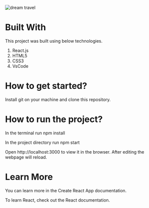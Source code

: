 
![dream travel](https://user-images.githubusercontent.com/79240706/129153524-6dfd91b4-1c28-468f-9e71-b19ef3a9698c.PNG)

# **Built With**

This project was built using below technologies.

1. React.js
2. HTML5
3. CSS3
4. VsCode

# **How to get started?**

Install git on your machine and clone this repository.

# **How to run the project?**

In the terminal run npm install

In the project directory run npm start

Open http://localhost:3000 to view it in the browser. After editing the webpage will reload.

# **Learn More**

You can learn more in the Create React App documentation.

To learn React, check out the React documentation.

